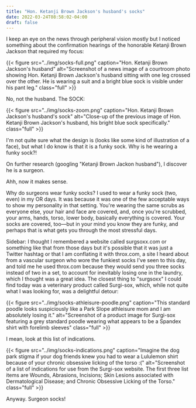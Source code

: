 ```yaml
---
title: "Hon. Ketanji Brown Jackson's husband's socks"
date: 2022-03-24T08:58:02-04:00
draft: false
---
```


I keep an eye on the news through peripheral vision mostly but I noticed something about the confirmation hearings of the honorable Ketanji Brown Jackson that required my focus:

{{< figure src="../img/socks-full.png" caption="Hon. Ketanji Brown Jackson's husband" alt="Screenshot of a news image of a courtroom photo showing Hon. Ketanji Brown Jackson's husband sitting with one leg crossed over the other. He is wearing a suit and a bright blue sock is visible under his pant leg." class="full" >}}

No, not the husband. The SOCK:

{{< figure src="../img/socks-zoom.png" caption="Hon. Ketanji Brown Jackson's husband's sock" alt="Close-up of the previous image of Hon. Ketanji Brown Jackson's husband, his bright blue sock specifically." class="full" >}}

I'm not quite sure what the design is (looks like some kind of illustration of a face), but what I do know is that it is a funky sock. Why is he wearing a funky sock?!

On further research (googling "Ketanji Brown Jackon husband"), I discover he is a surgeon.

Ahh, now it makes sense.

Why do surgeons wear funky socks? I used to wear a funky sock (two, even) in my OR days. It was because it was one of the few acceptable ways to show my personality in that setting. You're wearing the same scrubs as everyone else, your hair and face are covered, and, once you're scrubbed, your arms, hands, torso, lower body, basically everything is covered. Your socks are covered, too—but in your mind you know they are funky, and perhaps that is what gets you through the most stressful days.

Sidebar: I thought I remembered a website called surgsoxx.com or something like that from those days but it's possible that it was just a Twitter hashtag or that I am conflating it with throx.com, a site I heard about from a vascular surgeon who wore the funkiest socks I've seen to this day, and told me he used throx.com because they would send you three socks instead of two in a set, to account for inevitably losing one in the laundry, which I thought was a great idea. The closest thing to "surgsoxx" I could find today was a veterinary product called Surgi-sox, which, while not quite what I was looking for, was a delightful detour:

{{< figure src="../img/socks-athleisure-poodle.png" caption="This standard poodle looks suspiciously like a Park Slope athleisure mom and I am absolutely losing it." alt="Screenshot of a product image for Surgi-sox featuring a grey standard poodle wearing what appears to be a Spandex shirt with forelimb sleeves" class="full" >}}

I mean, look at this list of indications.

{{< figure src="../img/socks-indications.png" caption="Imagine the dog park stigma if your dog friends knew you had to wear a Lululemon shirt because of your chronic obsessive licking of the torso :(" alt="Screenshot of a list of indications for use from the Surgi-sox website. The first three list items are Wounds, Abrasions, Incisions; Skin Lesions associated with Dermatological Disease; and Chronic Obsessive Licking of the Torso." class="full" >}}

Anyway. Surgeon socks!